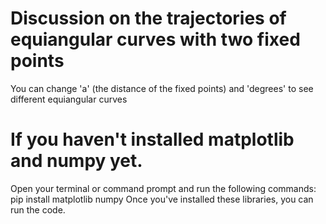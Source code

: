 # Discussion on the trajectories of equiangular curves with two fixed points
 You can change 'a' (the distance of the fixed points) and 'degrees' to see different equiangular curves

# If you haven't installed matplotlib and numpy yet.
Open your terminal or command prompt and run the following commands:
pip install matplotlib numpy
Once you've installed these libraries, you can run the code.
